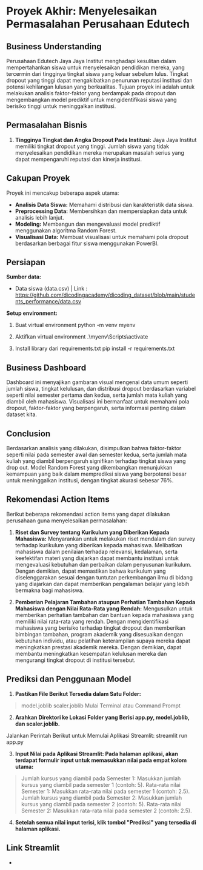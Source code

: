 # Proyek Akhir: Menyelesaikan Permasalahan Perusahaan Edutech

## Business Understanding
Perusahaan Edutech Jaya Jaya Institut menghadapi kesulitan dalam mempertahankan siswa untuk menyelesaikan pendidikan mereka, yang tercermin dari tingginya tingkat siswa yang keluar sebelum lulus. Tingkat dropout yang tinggi dapat mengakibatkan penurunan reputasi institusi dan potensi kehilangan lulusan yang berkualitas. Tujuan proyek ini adalah untuk melakukan analisis faktor-faktor yang berdampak pada dropout dan mengembangkan model prediktif untuk mengidentifikasi siswa yang berisiko tinggi untuk meninggalkan institusi.

## Permasalahan Bisnis
1. **Tingginya Tingkat dan Angka Dropout Pada Institusi:** Jaya Jaya Institut memiliki tingkat dropout yang tinggi. Jumlah siswa yang tidak menyelesaikan pendidikan mereka merupakan masalah serius yang dapat mempengaruhi reputasi dan kinerja institusi.

## Cakupan Proyek
Proyek ini mencakup beberapa aspek utama:
- **Analisis Data Siswa:** Memahami distribusi dan karakteristik data siswa.
- **Preprocessing Data:** Membersihkan dan mempersiapkan data untuk analisis lebih lanjut.
- **Modeling:** Membangun dan mengevaluasi model prediktif menggunakan algoritma Random Forest.
- **Visualisasi Data:** Membuat visualisasi untuk memahami pola dropout berdasarkan berbagai fitur siswa menggunakan PowerBI.

## Persiapan
**Sumber data:**
- Data siswa (data.csv) | Link : https://github.com/dicodingacademy/dicoding_dataset/blob/main/students_performance/data.csv

**Setup environment:**
1. Buat virtual environment
python -m venv myenv

2. Aktifkan virtual environment
.\myenv\Scripts\activate

3. Install library dari requirements.txt
pip install -r requirements.txt

## Business Dashboard
Dashboard ini menyajikan gambaran visual mengenai data umum seperti jumlah siswa, tingkat kelulusan, dan distribusi dropout berdasarkan variabel seperti nilai semester pertama dan kedua, serta jumlah mata kuliah yang diambil oleh mahasiswa. Visualisasi ini bermanfaat untuk memahami pola dropout, faktor-faktor yang berpengaruh, serta informasi penting dalam dataset kita.

## Conclusion
Berdasarkan analisis yang dilakukan, disimpulkan bahwa faktor-faktor seperti nilai pada semester awal dan semester kedua, serta jumlah mata kuliah yang diambil berpengaruh signifikan terhadap tingkat siswa yang drop out. Model Random Forest yang dikembangkan menunjukkan kemampuan yang baik dalam memprediksi siswa yang berpotensi besar untuk meninggalkan institusi, dengan tingkat akurasi sebesar 76%.

## Rekomendasi Action Items
Berikut beberapa rekomendasi action items yang dapat dilakukan perusahaan guna menyelesaikan permasalahan:

1. **Riset dan Survey tentang Kurikulum yang Diberikan Kepada Mahasiswa:**
Menyarankan untuk melakukan riset mendalam dan survey terhadap kurikulum yang diberikan kepada mahasiswa. Melibatkan mahasiswa dalam penilaian terhadap relevansi, kedalaman, serta keefektifan materi yang diajarkan dapat membantu institusi untuk mengevaluasi kebutuhan dan perbaikan dalam penyusunan kurikulum. Dengan demikian, dapat memastikan bahwa kurikulum yang diselenggarakan sesuai dengan tuntutan perkembangan ilmu di bidang yang diajarkan dan dapat memberikan pengalaman belajar yang lebih bermakna bagi mahasiswa.

2. **Pemberian Pelajaran Tambahan ataupun Perhatian Tambahan Kepada Mahasiswa dengan Nilai Rata-Rata yang Rendah:**
Mengusulkan untuk memberikan perhatian tambahan dan bantuan kepada mahasiswa yang memiliki nilai rata-rata yang rendah. Dengan mengidentifikasi mahasiswa yang berisiko terhadap tingkat dropout dan memberikan bimbingan tambahan, program akademik yang disesuaikan dengan kebutuhan individu, atau pelatihan keterampilan supaya mereka dapat meningkatkan prestasi akademik mereka. Dengan demikian, dapat membantu meningkatkan kesempatan kelulusan mereka dan mengurangi tingkat dropout di institusi tersebut.


## Prediksi dan Penggunaan Model
1. **Pastikan File Berikut Tersedia dalam Satu Folder:**
> model.joblib
> scaler.joblib
Mulai Terminal atau Command Prompt

2. **Arahkan Direktori ke Lokasi Folder yang Berisi app.py, model.joblib, dan scaler.joblib.**

Jalankan Perintah Berikut untuk Memulai Aplikasi Streamlit:
streamlit run app.py

3. **Input Nilai pada Aplikasi Streamlit: Pada halaman aplikasi, akan terdapat formulir input untuk memasukkan nilai pada empat kolom utama:**
> Jumlah kursus yang diambil pada Semester 1: Masukkan jumlah kursus yang diambil pada semester 1 (contoh: 5).
> Rata-rata nilai Semester 1: Masukkan rata-rata nilai pada semester 1 (contoh: 2.5).
> Jumlah kursus yang diambil pada Semester 2: Masukkan jumlah kursus yang diambil pada semester 2 (contoh: 5).
> Rata-rata nilai Semester 2: Masukkan rata-rata nilai pada semester 2 (contoh: 2.5).

4. **Setelah semua nilai input terisi, klik tombol "Prediksi" yang tersedia di halaman aplikasi.**

## Link Streamlit
-  
